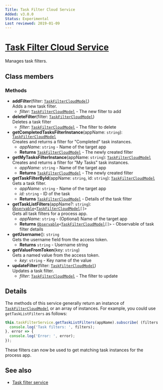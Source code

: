 ```yaml
---
Title: Task Filter Cloud Service
Added: v3.0.0
Status: Experimental
Last reviewed: 2019-01-09
---
```


# [Task Filter Cloud Service](../../../lib/process-services-cloud/src/lib/task/task-filters/services/task-filter-cloud.service.ts "Defined in task-filter-cloud.service.ts")

Manages task filters. 

## Class members

### Methods

-   **addFilter**(filter: [`TaskFilterCloudModel`](../../../lib/process-services-cloud/src/lib/task/task-filters/models/filter-cloud.model.ts))<br/>
    Adds a new task filter.
    -   _filter:_ [`TaskFilterCloudModel`](../../../lib/process-services-cloud/src/lib/task/task-filters/models/filter-cloud.model.ts)  - The new filter to add
-   **deleteFilter**(filter: [`TaskFilterCloudModel`](../../../lib/process-services-cloud/src/lib/task/task-filters/models/filter-cloud.model.ts))<br/>
    Deletes a task filter
    -   _filter:_ [`TaskFilterCloudModel`](../../../lib/process-services-cloud/src/lib/task/task-filters/models/filter-cloud.model.ts)  - The filter to delete
-   **getCompletedTasksFilterInstance**(appName: `string`): [`TaskFilterCloudModel`](../../../lib/process-services-cloud/src/lib/task/task-filters/models/filter-cloud.model.ts)<br/>
    Creates and returns a filter for "Completed" task instances.
    -   _appName:_ `string`  - Name of the target app
    -   **Returns** [`TaskFilterCloudModel`](../../../lib/process-services-cloud/src/lib/task/task-filters/models/filter-cloud.model.ts) - The newly created filter
-   **getMyTasksFilterInstance**(appName: `string`): [`TaskFilterCloudModel`](../../../lib/process-services-cloud/src/lib/task/task-filters/models/filter-cloud.model.ts)<br/>
    Creates and returns a filter for "My Tasks" task instances.
    -   _appName:_ `string`  - Name of the target app
    -   **Returns** [`TaskFilterCloudModel`](../../../lib/process-services-cloud/src/lib/task/task-filters/models/filter-cloud.model.ts) - The newly created filter
-   **getTaskFilterById**(appName: `string`, id: `string`): [`TaskFilterCloudModel`](../../../lib/process-services-cloud/src/lib/task/task-filters/models/filter-cloud.model.ts)<br/>
    Gets a task filter.
    -   _appName:_ `string`  - Name of the target app
    -   _id:_ `string`  - ID of the task
    -   **Returns** [`TaskFilterCloudModel`](../../../lib/process-services-cloud/src/lib/task/task-filters/models/filter-cloud.model.ts) - Details of the task filter
-   **getTaskListFilters**(appName?: `string`): [`Observable`](http://reactivex.io/documentation/observable.html)`<`[`TaskFilterCloudModel`](../../../lib/process-services-cloud/src/lib/task/task-filters/models/filter-cloud.model.ts)`[]>`<br/>
    Gets all task filters for a process app.
    -   _appName:_ `string`  - (Optional) Name of the target app
    -   **Returns** [`Observable`](http://reactivex.io/documentation/observable.html)`<`[`TaskFilterCloudModel`](../../../lib/process-services-cloud/src/lib/task/task-filters/models/filter-cloud.model.ts)`[]>` - Observable of task filter details
-   **getUsername**(): `string`<br/>
    Gets the username field from the access token.
    -   **Returns** `string` - Username string
-   **getValueFromToken**(key: `string`)<br/>
    Gets a named value from the access token.
    -   _key:_ `string`  - Key name of the value
-   **updateFilter**(filter: [`TaskFilterCloudModel`](../../../lib/process-services-cloud/src/lib/task/task-filters/models/filter-cloud.model.ts))<br/>
    Updates a task filter.
    -   _filter:_ [`TaskFilterCloudModel`](../../../lib/process-services-cloud/src/lib/task/task-filters/models/filter-cloud.model.ts)  - The filter to update

## Details

The methods of this service generally return an instance of [`TaskFilterCloudModel`](../../../lib/process-services-cloud/src/lib/task/task-filters/models/filter-cloud.model.ts) or
an array of instances. For example, you could use `getTaskListFilters` as follows:

```ts
this.taskFilterService.getTaskListFilters(appName).subscribe( (filters: TaskFilterCloudModel[]) => {
  console.log('Task filters: ', filters);
}, error => {
  console.log('Error: ', error);
});
```

These filters can now be used to get matching task instances for the process app.

## See also

-   [Task filter service](../../process-services/services/task-filter.service.md)
